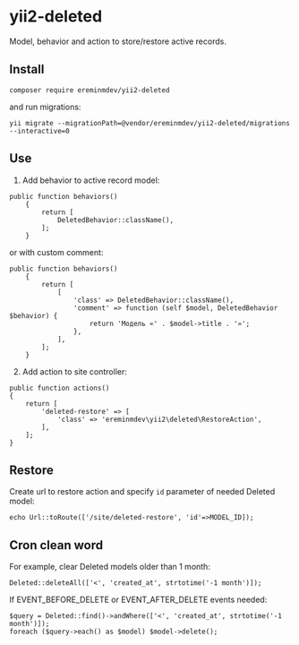 # yii2-deleted

Model, behavior and action to store/restore active records.

## Install

``composer require ereminmdev/yii2-deleted``

and run migrations:

``yii migrate --migrationPath=@vendor/ereminmdev/yii2-deleted/migrations --interactive=0``

## Use

1) Add behavior to active record model:

```
public function behaviors()
    {
        return [
            DeletedBehavior::className(),
        ];
    }
```

or with custom comment:

```
public function behaviors()
    {
        return [
            [
                'class' => DeletedBehavior::className(),
                'comment' => function (self $model, DeletedBehavior $behavior) {
                    return 'Модель «' . $model->title . '»';
                },
            ],
        ];
    }
```

2) Add action to site controller:

```
public function actions()
{
    return [
        'deleted-restore' => [
            'class' => 'ereminmdev\yii2\deleted\RestoreAction',
        ],
    ];
}
```

## Restore

Create url to restore action and specify `id` parameter of needed Deleted model:

```
echo Url::toRoute(['/site/deleted-restore', 'id'=>MODEL_ID]);
```

## Cron clean word

For example, clear Deleted models older than 1 month: 

```
Deleted::deleteAll(['<', 'created_at', strtotime('-1 month')]);
```

If EVENT_BEFORE_DELETE or EVENT_AFTER_DELETE events needed: 

```
$query = Deleted::find()->andWhere(['<', 'created_at', strtotime('-1 month')]);
foreach ($query->each() as $model) $model->delete();
```

